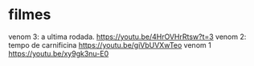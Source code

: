 # filmes
venom 3: a ultima rodada.
https://youtu.be/4HrOVHrRtsw?t=3
venom 2: tempo de carnificina 
https://youtu.be/giVbUVXwTeo
venom 1
https://youtu.be/xy9gk3nu-E0
